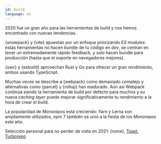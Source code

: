 ```yaml
---
id: build  
language: es
---
```


2020 fue un gran año para las herramientas de build y nos hemos encontrado con nuevas tendencias.

{snowpack} y {vite} apuestan por un enfoque priorizando *ES modules*: estas herramientas no hacen bundle de tu código en *dev*, se centran en tener un extremadamente rápido feedback, y solo hacen bundle para producción (hasta que el soporte en navegadores mejores).

{swc} y {esbuild} aprovechan Rust y Go para ofrecer un gran rendimiento, ambos usando TypeScript.

Muchas veces se describe a {webpack} como demasiado complejo y alternativas como {parcel} y {rollup} han madurado. Aún así Webpack continúa siendo la herramienta de build por defecto para muchos y su nueva *caching layer* puede mejorar significativamente tu rendimiento a la hora de crear el build.


La popularidad de *Monorepos* está creciendo: Yarn y Lerna son ampliamente utilizados, npm 7 también se unió a la fiesta de los *Monorepos* este año.

Selección personal para no perder de vista en 2021: {rome}, [Toast](https://toast.dev), [Turborepo](https://turborepo.com)